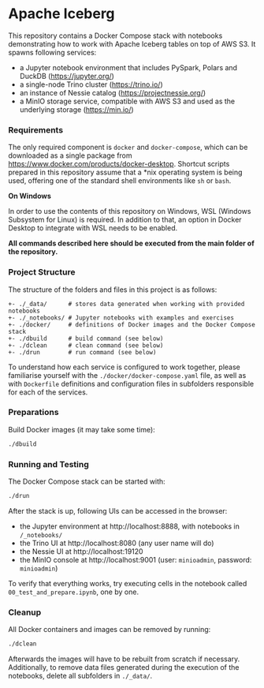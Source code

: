 # Apache Iceberg

This repository contains a Docker Compose stack with notebooks demonstrating how to work with Apache Iceberg tables on top of AWS S3. It spawns following services:

- a Jupyter notebook environment that includes PySpark, Polars and DuckDB (https://jupyter.org/)
- a single-node Trino cluster (https://trino.io/)
- an instance of Nessie catalog (https://projectnessie.org/)
- a MinIO storage service, compatible with AWS S3 and used as the underlying storage (https://min.io/)

### Requirements

The only required component is `docker` and `docker-compose`, which can be downloaded as a single package from https://www.docker.com/products/docker-desktop. Shortcut scripts prepared in this repository assume that a *nix operating system is being used, offering one of the standard shell environments like `sh` or `bash`.

**On Windows**

In order to use the contents of this repository on Windows, WSL (Windows Subsystem for Linux) is required. In addition to that, an option in Docker Desktop to integrate with WSL needs to be enabled.

**All commands described here should be executed from the main folder of the repository.**

### Project Structure

The structure of the folders and files in this project is as follows:

```
+- ./_data/      # stores data generated when working with provided notebooks
+- ./_notebooks/ # Jupyter notebooks with examples and exercises
+- ./docker/     # definitions of Docker images and the Docker Compose stack
+- ./dbuild      # build command (see below)
+- ./dclean      # clean command (see below)
+- ./drun        # run command (see below)
```

To understand how each service is configured to work together, please familiarise yourself with the `./docker/docker-compose.yaml` file, as well as with `Dockerfile` definitions and configuration files in subfolders responsible for each of the services.

### Preparations

Build Docker images (it may take some time):

```sh
./dbuild
```

### Running and Testing

The Docker Compose stack can be started with:

```sh
./drun
```

After the stack is up, following UIs can be accessed in the browser:

- the Jupyter environment at http://localhost:8888, with notebooks in `/_notebooks/`
- the Trino UI at http://localhost:8080 (any user name will do)
- the Nessie UI at http://localhost:19120
- the MinIO console at http://localhost:9001 (user: `minioadmin`, password: `minioadmin`)

To verify that everything works, try executing cells in the notebook called `00_test_and_prepare.ipynb`, one by one.

### Cleanup

All Docker containers and images can be removed by running:

```sh
./dclean
```

Afterwards the images will have to be rebuilt from scratch if necessary. Additionally, to remove data files generated during the execution of the notebooks, delete all subfolders in `./_data/`.

